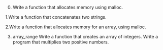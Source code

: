 0. Write a function that allocates memory using malloc.

1.Write a function that concatenates two strings.

2.Write a function that allocates memory for an array, using malloc.

3. array_range
Write a function that creates an array of integers.
Write a program that multiplies two positive numbers.
